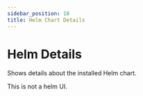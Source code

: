 ```yaml
---
sidebar_position: 18
title: Helm Chart Details
---
```

# Helm Details

Shows details about the installed Helm chart.

This is not a helm UI.